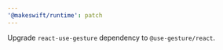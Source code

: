 ```yaml
---
'@makeswift/runtime': patch
---
```


Upgrade `react-use-gesture` dependency to `@use-gesture/react`.
